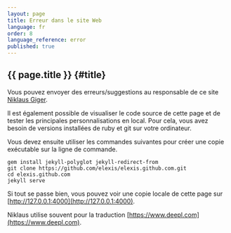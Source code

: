 ```yaml
---
layout: page
title: Erreur dans le site Web
language: fr 
order: 8 
language_reference: error 
published: true
---
```


{{ page.title }} {#title}
----------

Vous pouvez envoyer des erreurs/suggestions au responsable de ce site [Niklaus Giger](mailto:niklaus.giger@member.fsf.org).

Il est également possible de visualiser le code source de cette page et de tester les principales personnalisations en local. Pour cela, vous avez besoin de versions installées de ruby et git sur votre ordinateur.

Vous devez ensuite utiliser les commandes suivantes pour créer une copie exécutable sur la ligne de commande.


```
gem install jekyll-polyglot jekyll-redirect-from
git clone https://github.com/elexis/elexis.github.com.git
cd elexis.github.com
jekyll serve
```
Si tout se passe bien, vous pouvez voir une copie locale de cette page sur  [http://127.0.0.1:4000](http://127.0.0.1:4000).

Niklaus utilise souvent pour la traduction [https://www.deepl.com](https://www.deepl.com).
